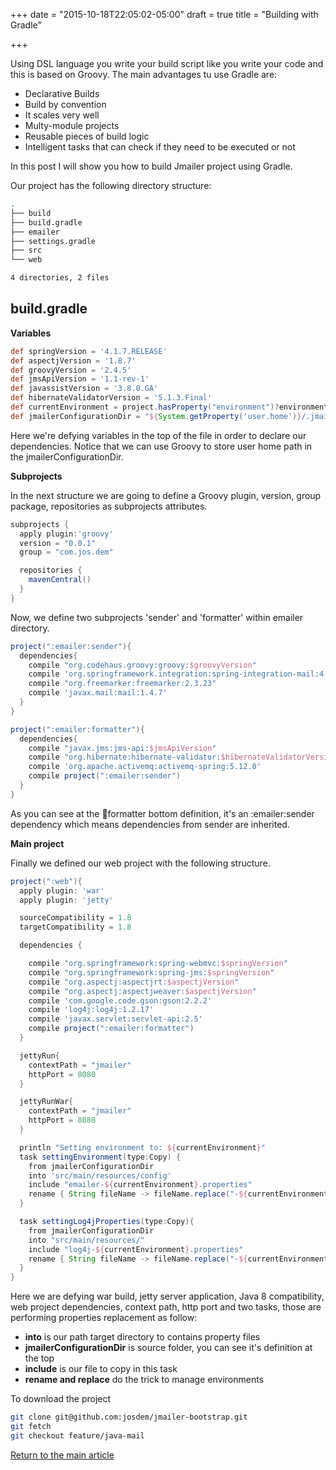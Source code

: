 +++
date = "2015-10-18T22:05:02-05:00"
draft = true
title = "Building with Gradle"

+++

Using DSL language you write your build script like you write your code and this is based on Groovy. The main advantages tu use Gradle are:

* Declarative Builds
* Build by convention
* It scales very well
* Multy-module projects
* Reusable pieces of build logic
* Intelligent tasks that can check if they need to be executed or not

In this post I will show you how to build Jmailer project using Gradle.

Our project has the following directory structure:

```bash
.
├── build
├── build.gradle
├── emailer
├── settings.gradle
├── src
└── web

4 directories, 2 files
```
## build.gradle

**Variables**

```groovy
def springVersion = '4.1.7.RELEASE'
def aspectjVersion = '1.8.7'
def groovyVersion = '2.4.5'
def jmsApiVersion = '1.1-rev-1'
def javassistVersion = '3.8.0.GA'
def hibernateValidatorVersion = '5.1.3.Final'
def currentEnvironment = project.hasProperty("environment")?environment:"development"
def jmailerConfigurationDir = "${System.getProperty('user.home')}/.jmailer"
```

Here we're defying variables in the top of the file in order to declare our dependencies. Notice that we can use Groovy to store user home path in the jmailerConfigurationDir.

**Subprojects**

In the next structure we are going to define a Groovy plugin, version, group package, repositories as subprojects attributes.

```groovy
subprojects {
  apply plugin:'groovy'
  version = "0.0.1"
  group = "com.jos.dem"

  repositories {
    mavenCentral()
  }
}
```

Now, we define two subprojects 'sender' and 'formatter' within emailer directory.

```groovy
project(":emailer:sender"){
  dependencies{
    compile "org.codehaus.groovy:groovy:$groovyVersion"
    compile 'org.springframework.integration:spring-integration-mail:4.2.0.RELEASE'
    compile "org.freemarker:freemarker:2.3.23"
    compile 'javax.mail:mail:1.4.7'
  }
}

project(":emailer:formatter"){
  dependencies{
    compile "javax.jms:jms-api:$jmsApiVersion"
    compile "org.hibernate:hibernate-validator:$hibernateValidatorVersion"
    compile 'org.apache.activemq:activemq-spring:5.12.0'
    compile project(":emailer:sender")
  }
}
```

As you can see at the :email:formatter bottom definition, it's an :emailer:sender dependency which means dependencies from sender are inherited.

**Main project**

Finally we defined our web project with the following structure.
```groovy
project(":web"){
  apply plugin: 'war'
  apply plugin: 'jetty'

  sourceCompatibility = 1.8
  targetCompatibility = 1.8

  dependencies {

    compile "org.springframework:spring-webmvc:$springVersion"
    compile "org.springframework:spring-jms:$springVersion"
    compile "org.aspectj:aspectjrt:$aspectjVersion"
    compile "org.aspectj:aspectjweaver:$aspectjVersion"
    compile 'com.google.code.gson:gson:2.2.2'
    compile 'log4j:log4j:1.2.17'
    compile 'javax.servlet:servlet-api:2.5'
    compile project(":emailer:formatter")
  }

  jettyRun{
    contextPath = "jmailer"
    httpPort = 8080
  }

  jettyRunWar{
    contextPath = "jmailer"
    httpPort = 8080
  }

  println "Setting environment to: ${currentEnvironment}"
  task settingEnvironment(type:Copy) {
    from jmailerConfigurationDir
    into 'src/main/resources/config'
    include "emailer-${currentEnvironment}.properties"
    rename { String fileName -> fileName.replace("-${currentEnvironment}", '') }
  }

  task settingLog4jProperties(type:Copy){
    from jmailerConfigurationDir
    into "src/main/resources/"
    include "log4j-${currentEnvironment}.properties"
    rename { String fileName -> fileName.replace("-${currentEnvironment}", '') }
  }
}
```

Here we are defying war build, jetty server application, Java 8 compatibility, web project dependencies, context path, http port and two tasks, those are performing properties replacement as follow:

* **into** is our path target directory to contains property files
* **jmailerConfigurationDir** is source folder, you can see it's definition at the top
* **include** is our file to copy in this task
* **rename and replace** do the trick to manage environments

To download the project

```bash
git clone git@github.com:josdem/jmailer-bootstrap.git
git fetch
git checkout feature/java-mail
```

[Return to the main article](/techtalk/spring)
